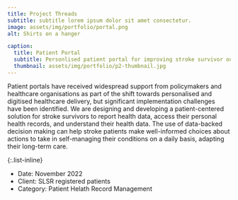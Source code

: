 ```yaml
---
title: Project Threads
subtitle: subtitle lorem ipsum dolor sit amet consectetur.
image: assets/img/portfolio/portal.png
alt: Shirts on a hanger

caption:
  title: Patient Portal
  subtitle: Personlised patient portal for improving stroke survivor outcomes
  thumbnail: assets/img/portfolio/p2-thumbnail.jpg
---
```

Patient portals have received widespread support from policymakers and healthcare organisations as part of the 
shift towards personalised and digitised healthcare delivery, but significant implementation challenges have been 
identified. We are designing and developing a patient-centered solution for stroke survivors to report health data, access their personal health records, and understand their health data.
The use of data-backed decision making can help stroke patients make well-informed choices about actions to take in self-managing their conditions on a daily basis, adapting their long-term care.


{:.list-inline}
- Date: November 2022
- Client: SLSR registered patients
- Category: Patient Helath Record Management

